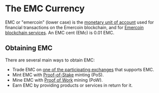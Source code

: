 # The EMC Currency

EMC or "emercoin" (lower case) is the <a target="_blank" rel="nofollow" href="https://en.wikipedia.org/wiki/Unit_of_account">monetary unit of
account</a> used for
financial transactions on the Emercoin blockchain, and for [Emercoin blockchain services](/en/300.blockchain-services/050.introduction-to-emercoin-services.md). An EMC cent (EMc) is 0.01 EMC.

Obtaining EMC
-------------

There are several main ways to obtain EMC:

-   Trade EMC on [one of the participating exchanges](/en/450.links-resources.md#Exchanges) that supports EMC.
-   Mint EMC with [Proof-of-Stake](/en/350.block-generation/050.proof-of-stake-minting.md) minting (PoS).
-   Mine EMC with [Proof of Work](/en/350.block-generation/100.proof-of-work-mining.md) mining (PoW).
-   Earn EMC by providing products or services in return for it.

